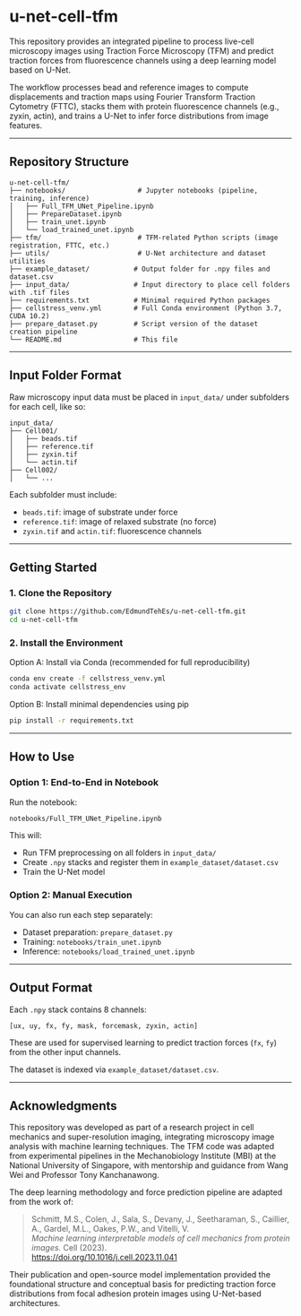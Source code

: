 # u-net-cell-tfm

This repository provides an integrated pipeline to process live-cell microscopy images using Traction Force Microscopy (TFM) and predict traction forces from fluorescence channels using a deep learning model based on U-Net.

The workflow processes bead and reference images to compute displacements and traction maps using Fourier Transform Traction Cytometry (FTTC), stacks them with protein fluorescence channels (e.g., zyxin, actin), and trains a U-Net to infer force distributions from image features.

---

## Repository Structure

```
u-net-cell-tfm/
├── notebooks/                  # Jupyter notebooks (pipeline, training, inference)
│   ├── Full_TFM_UNet_Pipeline.ipynb
│   ├── PrepareDataset.ipynb
│   ├── train_unet.ipynb
│   └── load_trained_unet.ipynb
├── tfm/                        # TFM-related Python scripts (image registration, FTTC, etc.)
├── utils/                      # U-Net architecture and dataset utilities
├── example_dataset/           # Output folder for .npy files and dataset.csv
├── input_data/                # Input directory to place cell folders with .tif files
├── requirements.txt           # Minimal required Python packages
├── cellstress_venv.yml        # Full Conda environment (Python 3.7, CUDA 10.2)
├── prepare_dataset.py         # Script version of the dataset creation pipeline
└── README.md                  # This file
```

---

## Input Folder Format

Raw microscopy input data must be placed in `input_data/` under subfolders for each cell, like so:

```
input_data/
├── Cell001/
│   ├── beads.tif
│   ├── reference.tif
│   ├── zyxin.tif
│   └── actin.tif
├── Cell002/
│   └── ...
```

Each subfolder must include:
- `beads.tif`: image of substrate under force
- `reference.tif`: image of relaxed substrate (no force)
- `zyxin.tif` and `actin.tif`: fluorescence channels

---

## Getting Started

### 1. Clone the Repository

```bash
git clone https://github.com/EdmundTehEs/u-net-cell-tfm.git
cd u-net-cell-tfm
```

### 2. Install the Environment

Option A: Install via Conda (recommended for full reproducibility)

```bash
conda env create -f cellstress_venv.yml
conda activate cellstress_env
```

Option B: Install minimal dependencies using pip

```bash
pip install -r requirements.txt
```

---

## How to Use

### Option 1: End-to-End in Notebook

Run the notebook:

```bash
notebooks/Full_TFM_UNet_Pipeline.ipynb
```

This will:
- Run TFM preprocessing on all folders in `input_data/`
- Create `.npy` stacks and register them in `example_dataset/dataset.csv`
- Train the U-Net model

### Option 2: Manual Execution

You can also run each step separately:

- Dataset preparation: `prepare_dataset.py`
- Training: `notebooks/train_unet.ipynb`
- Inference: `notebooks/load_trained_unet.ipynb`

---

## Output Format

Each `.npy` stack contains 8 channels:

```
[ux, uy, fx, fy, mask, forcemask, zyxin, actin]
```

These are used for supervised learning to predict traction forces (`fx`, `fy`) from the other input channels.

The dataset is indexed via `example_dataset/dataset.csv`.

---

## Acknowledgments

This repository was developed as part of a research project in cell mechanics and super-resolution imaging, integrating microscopy image analysis with machine learning techniques. The TFM code was adapted from experimental pipelines in the Mechanobiology Institute (MBI) at the National University of Singapore, with mentorship and guidance from Wang Wei and Professor Tony Kanchanawong.

The deep learning methodology and force prediction pipeline are adapted from the work of:

> Schmitt, M.S., Colen, J., Sala, S., Devany, J., Seetharaman, S., Caillier, A., Gardel, M.L., Oakes, P.W., and Vitelli, V.  
> *Machine learning interpretable models of cell mechanics from protein images.* Cell (2023).  
> https://doi.org/10.1016/j.cell.2023.11.041

Their publication and open-source model implementation provided the foundational structure and conceptual basis for predicting traction force distributions from focal adhesion protein images using U-Net-based architectures.
